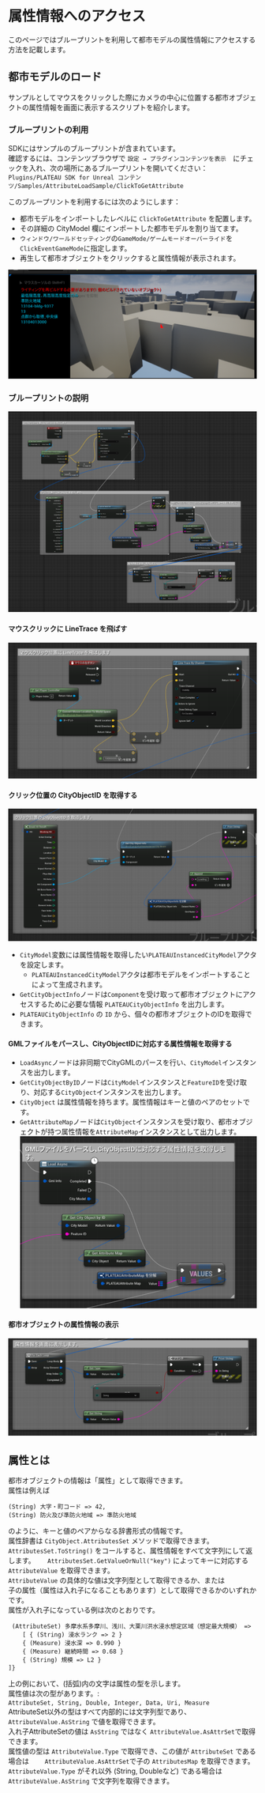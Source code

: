 # 属性情報へのアクセス
このページではブループリントを利用して都市モデルの属性情報にアクセスする方法を記載します。

## 都市モデルのロード

サンプルとしてマウスをクリックした際にカメラの中心に位置する都市オブジェクトの属性情報を画面に表示するスクリプトを紹介します。

### ブループリントの利用

SDKにはサンプルのブループリントが含まれています。  
確認するには、コンテンツブラウザで `設定 → プラグインコンテンツを表示`　にチェックを入れ、次の場所にあるブループリントを開いてください：  
`Plugins/PLATEAU SDK for Unreal コンテンツ/Samples/AttributeLoadSample/ClickToGetAttribute`  
  
このブループリントを利用するには次のようにします：
- 都市モデルをインポートしたレベルに `ClickToGetAttribute` を配置します。  
- その詳細の CityModel 欄にインポートした都市モデルを割り当てます。
- `ウィンドウ/ワールドセッティング`の`GameMode/ゲームモードオーバーライド`を`ClickEventGameMode`に指定します。
- 再生して都市オブジェクトをクリックすると属性情報が表示されます。

![](../resources/manual/accessCityObject/sample.png)

### ブループリントの説明

![](../resources/manual/accessCityObject/blueprint.png)

#### マウスクリックに LineTrace を飛ばす

![](../resources/manual/accessCityObject/blueprintSection1.png)


#### クリック位置の CityObjectID を取得する

![](../resources/manual/accessCityObject/blueprintSection2.png)

- `CityModel`変数には属性情報を取得したい`PLATEAUInstancedCityModel`アクタを設定します。
  - `PLATEAUInstancedCityModel`アクタは都市モデルをインポートすることによって生成されます。
- `GetCityObjectInfo`ノードは`Component`を受け取って都市オブジェクトにアクセスするために必要な情報 `PLATEAUCityObjectInfo` を出力します。
- `PLATEAUCityObjectInfo` の `ID` から、個々の都市オブジェクトのIDを取得できます。

#### GMLファイルをパースし、CityObjectIDに対応する属性情報を取得する
- `LoadAsync`ノードは非同期でCityGMLのパースを行い、`CityModel`インスタンスを出力します。
- `GetCityObjectByID`ノードは`CityModel`インスタンスと`FeatureID`を受け取り、対応する`CityObject`インスタンスを出力します。
- `CityObject` は属性情報を持ちます。属性情報はキーと値のペアのセットです。
- `GetAttributeMap`ノードは`CityObject`インスタンスを受け取り、都市オブジェクトが持つ属性情報を`AttributeMap`インスタンスとして出力します。
![](../resources/manual/accessCityObject/blueprintSection3.png)

#### 都市オブジェクトの属性情報の表示
![](../resources/manual/accessCityObject/blueprintSection4.png)


## 属性とは

都市オブジェクトの情報は「属性」として取得できます。  
属性は例えば  
  
```text
(String) 大字・町コード => 42,
(String) 防火及び準防火地域 => 準防火地域
```
  
のように、キーと値のペアからなる辞書形式の情報です。  
属性辞書は `CityObject.AttributesSet` メソッドで取得できます。  
`AttributesSet.ToString()` をコールすると、属性情報をすべて文字列にして返します。　　
`AttributesSet.GetValueOrNull("key")` によってキーに対応する`AttributeValue` を取得できます。  
`AttributeValue` の具体的な値は文字列型として取得できるか、または  
子の属性（属性は入れ子になることもあります）として取得できるかのいずれかです。  
属性が入れ子になっている例は次のとおりです。

```text
 (AttributeSet) 多摩水系多摩川、浅川、大栗川洪水浸水想定区域（想定最大規模） => 
    [ { (String) 浸水ランク => 2 }
    { (Measure) 浸水深 => 0.990 }
    { (Measure) 継続時間 => 0.68 }
    { (String) 規模 => L2 }  
]}
```

上の例において、(括弧)内の文字は属性の型を示します。  
属性値は次の型があります。:  
`AttributeSet, String, Double, Integer, Data, Uri, Measure`  
AttributeSet以外の型はすべて内部的には文字列型であり、  
`AttributeValue.AsString` で値を取得できます。  
入れ子AttributeSetの値は `AsString` ではなく `AttributeValue.AsAttrSet`で取得できます。  
属性値の型は `AttributeValue.Type` で取得でき、この値が `AttributeSet` である場合は　　
`AttributeValue.AsAttrSet`で子の `AttributesMap` を取得できます。  
`AttributeValue.Type` がそれ以外 (String, Doubleなど) である場合は `AttributeValue.AsString` で文字列を取得できます。

